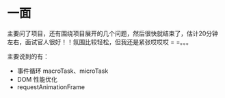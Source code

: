 # 一面

主要问了项目，还有围绕项目展开的几个问题，然后很快就结束了，估计20分钟左右，面试官人很好！！氛围比较轻松，但我还是紧张哎哎哎 = =。。。

主要说到的有：
  - 事件循环 macroTask、microTask
  - DOM 性能优化
  - requestAnimationFrame